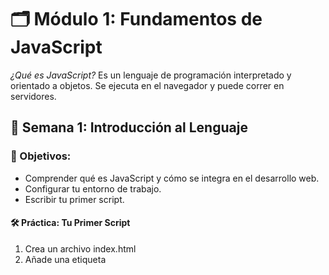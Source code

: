 # 🗂️ Módulo 1: Fundamentos de JavaScript

*¿Qué es JavaScript?*
Es un lenguaje de programación interpretado y orientado a objetos. Se ejecuta en el navegador y puede correr en servidores.

## 📘 Semana 1: Introducción al Lenguaje
### 🎯 Objetivos:
* Comprender qué es JavaScript y cómo se integra en el desarrollo web.
* Configurar tu entorno de trabajo.
* Escribir tu primer script.

#### 🛠️ Práctica: Tu Primer Script
1. Crea un archivo index.html
2. Añade una etiqueta <script> dentro del <body>
3. Imprime tu nombre en consola
4. Muestra un mensaje de bienvenida en un alert

## 📚 Semana 2: Tipos de datos y variables
### 🎯 Objetivos:
* Comprender los tipos de datos primitivos en JavaScript.
* Declarar variables con var, let y const.
* Aplicar buenas prácticas de nombrado.
* Realizar operaciones básicas con datos.

**🧩 Sitios Para Practicar**
- [Playcode](https://playcode.io/learn)
- [Codepen](https://codepen.io)
- [Replit](https://replit.com)

## 🎨 Semana 3: Estructuras de Control
### 🎯 Objetivos:
* Tomar decisiones con if, else, y switch.
* Repetir bloques de código usando bucles (for, while, do...while).
* Aplicar operadores lógicos y relacionales.

## 👓 Semana 4: Funciones y Alcance (Scope)
### 🎯 Objetivos:
* Entender qué es una función y por qué se usa.
* Aprender a declarar y usar funciones.
* Comprender el alcance de variables (scope).
* Aplicar buenas prácticas para organizar código.

## 🎭 Semana 5: Arreglos (Arrays)
### 🎯 Objetivos:
* Comprender qué es un array y cómo se utiliza.
* Acceder, modificar y recorrer arrays.
* Utilizar métodos útiles (push, pop, splice, slice, map, filter, etc.).
* Usar bucles con arrays para procesamiento dinámico.

## 🧨 Semana 6: Objetos en JavaScript
### 🎯 Objetivos:
* Comprender qué es un objeto y cómo se usa.
* Definir objetos con propiedades y métodos.
* Acceder y modificar datos dentro de objetos.
* Iterar sobre objetos.
* Combinar arrays y objetos.